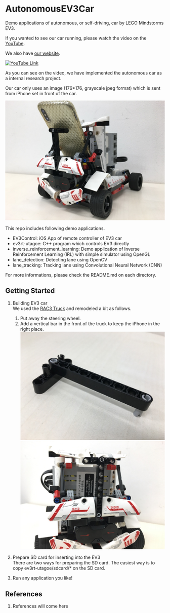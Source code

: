 # AutonomousEV3Car
Demo applications of autonomous, or self-driving, car by LEGO Mindstorms EV3.

If you wanted to see our car running, please watch the video on the [YouTube](https://www.youtube.com/watch?v=nMtCHrGf0yg&feature=youtu.be).

We also have [our website](http://www.utagoe.com/jp/legoev3.html).

[![YouTube Link](https://img.youtube.com/vi/nMtCHrGf0yg/0.jpg)](https://www.youtube.com/watch?v=nMtCHrGf0yg&feature=youtu.be)

As you can see on the video, we have implemented the autonomous car as a internal research project.

Our car only uses an image (176*176, grayscale jpeg format) which is sent from iPhone set in front of the car.

![EV3 car](https://raw.githubusercontent.com/utagoeinc/AutonomousEV3Car/images/EV3car_image.jpg)

This repo includes following demo applications.
- EV3Control: iOS App of remote controller of EV3 car
- ev3rt-utagoe: C++ program which controls EV3 directly
- inverse_reinforcement_learning: Demo application of Inverse Reinforcement Learning (IRL) with simple simulator using OpenGL
- lane_detection: Detecting lane using OpenCV
- lane_tracking: Tracking lane using Convolutional Neural Network (CNN)

For more informations, please check the README.md on each directory.


## Getting Started
1. Building EV3 car  
We used the [RAC3 Truck](https://www.lego.com/en-us/mindstorms/build-a-robot/rac3-truck) and remodeled a bit as follows.
    1. Put away the steering wheel.
    1. Add a vertical bar in the front of the truck to keep the iPhone in the right place.
    ![Parts added](https://raw.githubusercontent.com/utagoeinc/AutonomousEV3Car/images/added_parts.jpg)
    ![customized EV3](https://raw.githubusercontent.com/utagoeinc/AutonomousEV3Car/images/customized_EV3_image.jpg)

1. Prepare SD card for inserting into the EV3  
There are two ways for preparing the SD card. The easiest way is to copy ev3rt-utagoe/sdcard/* on the SD card.

1. Run any application you like!


## References
1. References will come here
